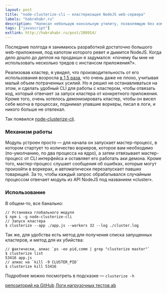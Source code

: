 ```yaml
---
layout: post
title: "node-clusterize-cli — кластеризация NodeJS web-сервера"
labels: "habrahabr.ru"
description: "Написал небольшую консольную утилиту, позволяющую без изменения кода запусткать демонический кластер из nodejs-приложения"
tags: ["javascript"]
extlink: http://habrahabr.ru/post/208914/
---
```


Последние полгода я занимаюсь разработкой достаточно большого web-приложения,
под капотом которого ревет и дымится NodeJS. Когда дело дошло до деплоя
на продакшн я задумался: «почему бы мне не использовать несколько тредов
с инстансом приложения?».

Реализовав кластер, я увидел, что производительность от его использования
возросла [в 1,5 раза][2], что очень даже не плохо,
учитывая малый объем потраченных усилий. Но я решил не останавливаться на этом,
и сделать удобный CLI для работы с кластером, чтобы отвязать код, который
отвечает за запуск кластера от конкретного приложения. Кроме того, очень
хотелось демонизировать кластер, чтобы он висел себе молча в процессах, поднимал
упавшие воркеры, писал в логи, и никого больше не отвлекал.

Так появился [node-clusterize-cli][1].


### Механизм работы

Модуль устроен просто — для начала он запускает мастер-процесс, в котором
стартует то количество воркеров, которое вам необходимо (по-умолчанию, по два
процесса на ядро), а затем отвязывает мастер-процесс от CLI интерфейса и
оставляет его работать аки демона. Кроме того, мастер-процесс слушает сообщения
об ошибках, которые могут произойти в воркерах, и автоматически перезапускает
павших товарищей. За то, чтобы каждый запрос обрабатывался случайным процессом
отвечает модуль из API NodeJS под названием «cluster».

### Использование

В общем-то, все банально:

    // Установка глобального модуля
    $ npm i -g node-clusterize-cli
    // Запуск кластера
    $ clusterize --app ./app.js --workers 32 --log ./cluster.log

Так же, для удобства есть метод для получения списка запущенных кластеров,
и метод для их убийства:

    // фактически, алиас `ps -eo pid,comm | grep "clusterize master"`
    $ clusterize list 
    53416 app.js
    // алиас на `kill -9 CLUSTER_PID`
    $ clusterize kill 53416

Подробнее можно посмотреть в подсказке — `clusterize -h`

[репозиторий на GitHub][1]
[Логи нагрузочных тестов ab][2]

[1]: https://github.com/shuvalov-anton/node-clusterize-cli
[2]: https://gist.github.com/shuvalov-anton/8399476